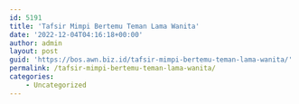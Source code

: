 ```yaml
---
id: 5191
title: 'Tafsir Mimpi Bertemu Teman Lama Wanita'
date: '2022-12-04T04:16:18+00:00'
author: admin
layout: post
guid: 'https://bos.awn.biz.id/tafsir-mimpi-bertemu-teman-lama-wanita/'
permalink: /tafsir-mimpi-bertemu-teman-lama-wanita/
categories:
    - Uncategorized
---
```


